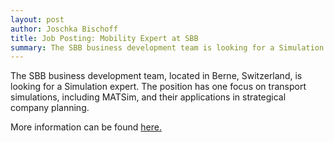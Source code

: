 ```yaml
---
layout: post
author: Joschka Bischoff
title: Job Posting: Mobility Expert at SBB
summary: The SBB business development team is looking for a Simulation expert.
---
```


The SBB business development team, located in Berne, Switzerland, is looking for a Simulation expert. The position has one focus on transport simulations, including MATSim, and their applications in strategical company planning.

More information can be found [here.](https://jobs.sbb.ch/v2/offene-stellen/mobilitaetsexperte-expertin-mit-fokus-auf-data-analytics-simulation/df9f4669-f92c-4c7c-bb2c-7c46c6c2e258)
